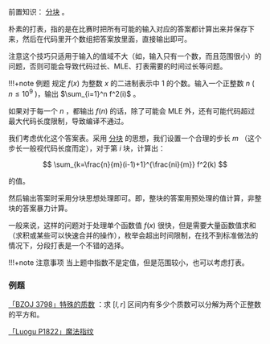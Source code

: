 前置知识： [分块](../ds/decompose.md) 。

朴素的打表，指的是在比赛时把所有可能的输入对应的答案都计算出来并保存下来，然后在代码里开个数组把答案放里面，直接输出即可。

注意这个技巧只适用于输入的值域不大（如，输入只有一个数，而且范围很小）的问题，否则可能会导致代码过长、MLE、打表需要的时间过长等问题。

!!!+note 例题
    规定 $f(x)$ 为整数 $x$ 的二进制表示中 $1$ 的个数。输入一个正整数 $n$ ( $n\leq 10^9$ )，输出 $\sum_{i=1}^n f^2(i)$ 。

如果对于每一个 $n$ ，都输出 $f(n)$ 的话，除了可能会 MLE 外，还有可能代码超过最大代码长度限制，导致编译不通过。

我们考虑优化这个答案表。采用 [分块](../ds/decompose/) 的思想，我们设置一个合理的步长 $m$ （这个步长一般视代码长度而定），对于第 $i$ 块，计算出：

$$
\sum_{k=\frac{n}{m}(i-1)+1}^{\frac{ni}{m}} f^2(k)
$$

的值。

然后输出答案时采用分块思想处理即可。即，整块的答案用预处理的值计算，非整块的答案暴力计算。

一般来说，这样的问题对于处理单个函数值 $f(x)$ 很快，但是需要大量函数值求和（求积或某些可以快速合并的操作），枚举会超出时间限制，在找不到标准做法的情况下，分段打表是一个不错的选择。

!!!+note 注意事项
    当上题中指数不是定值，但是范围较小，也可以考虑打表。

### 例题

 [「BZOJ 3798」特殊的质数](https://www.lydsy.com/JudgeOnline/problem.php?id=3798) ：求 $[l,r]$ 区间内有多少个质数可以分解为两个正整数的平方和。

 [「Luogu P1822」魔法指纹](https://www.luogu.org/problem/show?pid=P1822) 
